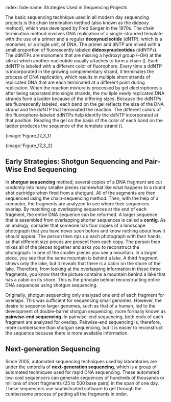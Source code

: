 index: hide
name: Strategies Used in Sequencing Projects

The basic sequencing technique used in all modern day sequencing projects is the chain termination method (also known as the dideoxy method), which was developed by Fred Sanger in the 1970s. The chain termination method involves DNA replication of a single-stranded template with the use of a primer and a regular  **deoxynucleotide** (dNTP), which is a monomer, or a single unit, of DNA. The primer and dNTP are mixed with a small proportion of fluorescently labeled  **dideoxynucleotides** (ddNTPs). The ddNTPs are monomers that are missing a hydroxyl group (–OH) at the site at which another nucleotide usually attaches to form a chain (). Each ddNTP is labeled with a different color of fluorophore. Every time a ddNTP is incorporated in the growing complementary strand, it terminates the process of DNA replication, which results in multiple short strands of replicated DNA that are each terminated at a different point during replication. When the reaction mixture is processed by gel electrophoresis after being separated into single strands, the multiple newly replicated DNA strands form a ladder because of the differing sizes. Because the ddNTPs are fluorescently labeled, each band on the gel reflects the size of the DNA strand and the ddNTP that terminated the reaction. The different colors of the fluorophore-labeled ddNTPs help identify the ddNTP incorporated at that position. Reading the gel on the basis of the color of each band on the ladder produces the sequence of the template strand ().


{image:'Figure_17_3_1}
        


{image:'Figure_17_3_2}
        

## Early Strategies: Shotgun Sequencing and Pair-Wise End Sequencing

In  **shotgun sequencing**  method, several copies of a DNA fragment are cut randomly into many smaller pieces (somewhat like what happens to a round shot cartridge when fired from a shotgun). All of the segments are then sequenced using the chain-sequencing method. Then, with the help of a computer, the fragments are analyzed to see where their sequences overlap. By matching up overlapping sequences at the end of each fragment, the entire DNA sequence can be reformed. A  larger sequence that is assembled from overlapping shorter sequences is called a  **contig**. As an analogy, consider that someone has four copies of a landscape photograph that you have never seen before and know nothing about how it should appear. The person then  rips up each photograph with their hands, so that different size pieces are present from each copy. The person then mixes all of the pieces together and asks you to reconstruct the photograph. In one of the smaller pieces you see a mountain. In a larger piece, you see that the same mountain is behind a lake. A third fragment shows only the lake, but it reveals that there is a cabin on the shore of the lake. Therefore, from looking at the overlapping information in these three fragments, you know that the picture contains a mountain behind a lake that has a cabin on its shore. This is the principle behind reconstructing entire DNA sequences using shotgun sequencing.

Originally, shotgun sequencing only analyzed one end of each fragment for overlaps. This was sufficient for sequencing small genomes. However, the desire to sequence larger genomes, such as that of a human, led to the development of double-barrel shotgun sequencing, more formally known as  **pairwise-end sequencing**. In pairwise-end sequencing, both ends of each fragment are analyzed for overlap. Pairwise-end sequencing is, therefore, more cumbersome than shotgun sequencing, but it is easier to reconstruct the sequence because there is more available information.

## Next-generation Sequencing

Since 2005, automated sequencing techniques used by laboratories are under the umbrella of  **next-generation sequencing**, which is a group of automated techniques used for rapid DNA sequencing. These automated low-cost sequencers can generate sequences of hundreds of thousands or millions of short fragments (25 to 500 base pairs) in the span of one day. These sequencers use sophisticated software to get through the cumbersome process of putting all the fragments in order.
